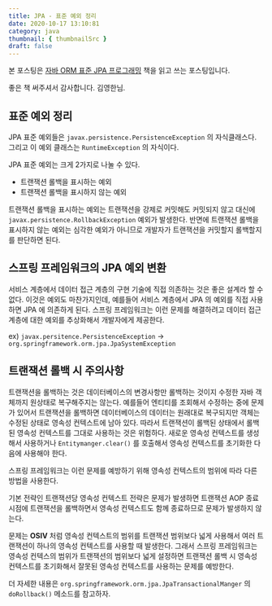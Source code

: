 ```yaml
---
title: JPA - 표준 예외 정리
date: 2020-10-17 13:10:81
category: java
thumbnail: { thumbnailSrc }
draft: false
---
```


본 포스팅은 [자바 ORM 표준 JPA 프로그래밍](https://www.aladin.co.kr/shop/wproduct.aspx?itemid=62681446) 책을 읽고 쓰는 포스팅입니다.

좋은 책 써주셔서 감사합니다. 김영한님.

## 표준 예외 정리

JPA 표준 예외들은 `javax.persistence.PersistenceException` 의 자식클래스다. 그리고 이 예외 클래스는 `RuntimeException` 의 자식이다.

JPA 표준 예외는 크게 2가지로 나눌 수 있다.

- 트랜잭션 롤백을 표시하는 예외
- 트랜잭션 롤백을 표시하지 않는 예외

트랜잭션 롤백을 표시하는 예외는 트랜잭션을 강제로 커밋해도 커밋되지 않고 대신에 `javax.persistence.RollbackException` 예외가 발생한다. 반면에 트랜잭션 롤백을 표시하지 않는 예외는 심각한 예외가 아니므로 개발자가 트랜잭션을 커밋할지 롤백할지를 판단하면 된다.

## 스프링 프레임워크의 JPA 예외 변환

서비스 계층에서 데이터 접근 계층의 구현 기술에 직접 의존하는 것은 좋은 설계라 할 수 없다. 이것은 예외도 마찬가지인데, 예를들어 서비스 계층에서 JPA 의 예외를 직접 사용하면 JPA 에 의존하게 된다. 스프링 프레임워크는 이런 문제를 해결하려고 데이터 접근 계층에 대한 예외를 추상화해서 개발자에게 제공한다.

ex) `javax.persitence.PersistenceException` → `org.springframework.orm.jpa.JpaSystemException`

## 트랜잭션 롤백 시 주의사항

트랜잭션을 롤백하는 것은 데이터베이스의 변경사항만 롤백하는 것이지 수정한 자바 객체까지 원상태로 복구해주지는 않는다. 예를들어 엔티티를 조회해서 수정하는 중에 문제가 있어서 트랜잭션을 롤백하면 데이터베이스의 데이터는 원래대로 복구되지만 객체는 수정된 상태로 영속성 컨텍스트에 남아 있다. 따라서 트랜잭션이 롤백된 상태에서 롤백된 영속성 컨텍스트를 그대로 사용하는 것은 위험하다. 새로운 영속성 컨텍스트를 생성해서 사용하거나 `Entitymanger.clear()` 를 호출해서 영속성 컨텍스트를 초기화한 다음에 사용해야 한다.

스프링 프레임워크는 이런 문제를 예방하기 위해 영속성 컨텍스트의 범위에 따라 다른 방법을 사용한다.

기본 전략인 트랜잭션당 영속성 컨텍스트 전략은 문제가 발생하면 트랜잭션 AOP 종료 시점에 트랜잭션을 롤백하면서 영속성 컨텍스트도 함께 종료하므로 문제가 발생하지 않는다.

문제는 **OSIV** 처럼 영속성 컨텍스트의 범위를 트랜잭션 범위보다 넓게 사용해서 여러 트랜잭션이 하나의 영속성 컨텍스트를 사용할 때 발생한다. 그래서 스프링 프레임워크는 영속성 컨텍스의 범위가 트랜잭션의 범위보다 넓게 설정하면 트랜잭션 롤백 시 영속성 컨텍스트를 초기화해서 잘못된 영속성 컨텍스트를 사용하는 문제를 예방한다.

더 자세한 내용은 `org.springframework.orm.jpa.JpaTransactionalManger` 의 `doRollback()` 메소드를 참고하자.
